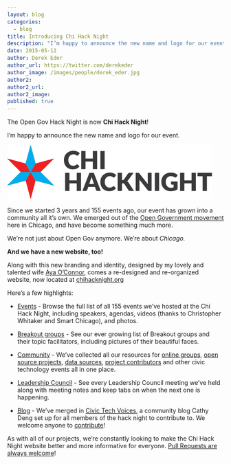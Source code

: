 ```yaml
---
layout: blog
categories: 
  - blog
title: Introducing Chi Hack Night
description: "I’m happy to announce the new name and logo for our event. Since we started 3 years and 155 events ago, our event has grown into a community all it’s own. We emerged out of the Open Government movement here in Chicago, and have become something much more. We’re not just about Open Gov anymore. We’re about Chicago."
date: 2015-05-12
author: Derek Eder
author_url: https://twitter.com/derekeder
author_image: /images/people/derek_eder.jpg
author2:
author2_url:
author2_image:
published: true
---
```


The Open Gov Hack Night is now **Chi Hack Night**! 

I’m happy to announce the new name and logo for our event.

![Chi Hack Night](/images/logo/logo.png)

Since we started 3 years and 155 events ago, our event has grown into a community all it’s own. We emerged out of the [Open Government movement](http://radar.oreilly.com/2011/08/chicago-data-apps-open-government.html) here in Chicago, and have become something much more. 

We’re not just about Open Gov anymore. We’re about *Chicago.*

**And we have a new website, too!**

Along with this new branding and identity, designed by my lovely and talented wife [Aya O’Connor](https://twitter.com/ayaOconnor), comes a re-designed and re-organized website, now located at [chihacknight.org](http://chihacknight.org)

Here’s a few highlights:

* [Events](http://chihacknight.org/events/index.html) - Browse the full list of all 155 events we’ve hosted at the Chi Hack Night, including speakers, agendas, videos (thanks to Christopher Whitaker and Smart Chicago), and photos.

* [Breakout groups](http://chihacknight.org/breakouts.html) - See our ever growing list of Breakout groups and their topic facilitators, including pictures of their beautiful faces.

* [Community](http://chihacknight.org/community.html) - We’ve collected all our resources for [online groups](https://groups.google.com/forum/#!forum/chihacknight), [open source projects](http://chihacknight.org/open-source-projects.html), [data sources](http://chihacknight.org/data-resources.html), [project contributors](http://chihacknight.org/open-source-people.html) and other civic technology events all in one place.

* [Leadership Council](http://chihacknight.org/leadership-council.html) - See every Leadership Council meeting we’ve held along with meeting notes and keep tabs on when the next one is happening.

* [Blog](http://chihacknight.org/blog/index.html) - We’ve merged in [Civic Tech Voices](http://civictechvoices.tumblr.com/), a community blog Cathy Deng set up for all members of the hack night to contribute to. We welcome anyone to [contribute](http://chihacknight.org/blog/index.html)!

As with all of our projects, we’re constantly looking to make the Chi Hack Night website better and more informative for everyone. [Pull Requests are always welcome](https://github.com/open-city/chihacknight.org)!